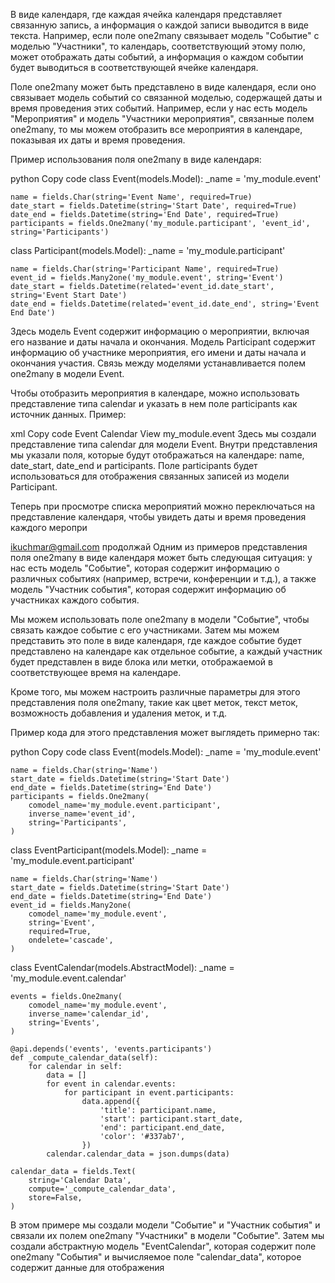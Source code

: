 В виде календаря, где каждая ячейка календаря представляет связанную запись,
а информация о каждой записи выводится в виде текста.
Например, если поле one2many связывает модель "Событие" с моделью "Участники",
то календарь, соответствующий этому полю, может отображать даты событий,
а информация о каждом событии будет выводиться в соответствующей ячейке календаря.


Поле one2many может быть представлено в виде календаря, если оно связывает модель событий со связанной моделью,
 содержащей даты и время проведения этих событий.
 Например, если у нас есть модель "Мероприятия" и модель "Участники мероприятия", связанные полем one2many, то мы можем отобразить все мероприятия в календаре, показывая их даты и время проведения.

Пример использования поля one2many в виде календаря:

python
Copy code
class Event(models.Model):
    _name = 'my_module.event'

    name = fields.Char(string='Event Name', required=True)
    date_start = fields.Datetime(string='Start Date', required=True)
    date_end = fields.Datetime(string='End Date', required=True)
    participants = fields.One2many('my_module.participant', 'event_id', string='Participants')

class Participant(models.Model):
    _name = 'my_module.participant'

    name = fields.Char(string='Participant Name', required=True)
    event_id = fields.Many2one('my_module.event', string='Event')
    date_start = fields.Datetime(related='event_id.date_start', string='Event Start Date')
    date_end = fields.Datetime(related='event_id.date_end', string='Event End Date')
Здесь модель Event содержит информацию о мероприятии, включая его название и даты начала и окончания. Модель Participant содержит информацию об участнике мероприятия, его имени и даты начала и окончания участия. Связь между моделями устанавливается полем one2many в модели Event.

Чтобы отобразить мероприятия в календаре, можно использовать представление типа calendar и указать в нем поле participants как источник данных. Пример:

xml
Copy code
<record model="ir.ui.view" id="view_event_calendar">
    <field name="name">Event Calendar View</field>
    <field name="model">my_module.event</field>
    <field name="arch" type="xml">
        <calendar string="Event Calendar" date_start="date_start" date_stop="date_end">
            <field name="name"/>
            <field name="date_start"/>
            <field name="date_end"/>
            <field name="participants"/>
        </calendar>
    </field>
</record>
Здесь мы создали представление типа calendar для модели Event. Внутри представления мы указали поля, которые будут отображаться на календаре: name, date_start, date_end и participants. Поле participants будет использоваться для отображения связанных записей из модели Participant.

Теперь при просмотре списка мероприятий можно переключаться на представление календаря, чтобы увидеть даты и время проведения каждого меропри




ikuchmar@gmail.com
продолжай
Одним из примеров представления поля one2many в виде календаря может быть следующая ситуация: у нас есть модель "Событие", которая содержит информацию о различных событиях (например, встречи, конференции и т.д.), а также модель "Участник события", которая содержит информацию об участниках каждого события.

Мы можем использовать поле one2many в модели "Событие", чтобы связать каждое событие с его участниками. Затем мы можем представить это поле в виде календаря, где каждое событие будет представлено на календаре как отдельное событие, а каждый участник будет представлен в виде блока или метки, отображаемой в соответствующее время на календаре.

Кроме того, мы можем настроить различные параметры для этого представления поля one2many, такие как цвет меток, текст меток, возможность добавления и удаления меток, и т.д.

Пример кода для этого представления может выглядеть примерно так:

python
Copy code
class Event(models.Model):
    _name = 'my_module.event'

    name = fields.Char(string='Name')
    start_date = fields.Datetime(string='Start Date')
    end_date = fields.Datetime(string='End Date')
    participants = fields.One2many(
        comodel_name='my_module.event.participant',
        inverse_name='event_id',
        string='Participants',
    )

class EventParticipant(models.Model):
    _name = 'my_module.event.participant'

    name = fields.Char(string='Name')
    start_date = fields.Datetime(string='Start Date')
    end_date = fields.Datetime(string='End Date')
    event_id = fields.Many2one(
        comodel_name='my_module.event',
        string='Event',
        required=True,
        ondelete='cascade',
    )

class EventCalendar(models.AbstractModel):
    _name = 'my_module.event.calendar'

    events = fields.One2many(
        comodel_name='my_module.event',
        inverse_name='calendar_id',
        string='Events',
    )

    @api.depends('events', 'events.participants')
    def _compute_calendar_data(self):
        for calendar in self:
            data = []
            for event in calendar.events:
                for participant in event.participants:
                    data.append({
                        'title': participant.name,
                        'start': participant.start_date,
                        'end': participant.end_date,
                        'color': '#337ab7',
                    })
            calendar.calendar_data = json.dumps(data)

    calendar_data = fields.Text(
        string='Calendar Data',
        compute='_compute_calendar_data',
        store=False,
    )
В этом примере мы создали модели "Событие" и "Участник события" и связали их полем one2many "Участники" в модели "Событие". Затем мы создали абстрактную модель "EventCalendar", которая содержит поле one2many "События" и вычисляемое поле "calendar_data", которое содержит данные для отображения
